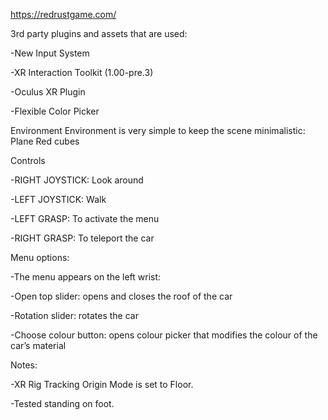 https://redrustgame.com/

3rd party plugins and assets that are used:

-New Input System

-XR Interaction Toolkit (1.00-pre.3)

-Oculus XR Plugin

-Flexible Color Picker

Environment
Environment is very simple to keep the scene minimalistic:
Plane
Red cubes

Controls

-RIGHT JOYSTICK: Look around

-LEFT JOYSTICK: Walk

-LEFT GRASP: To activate the menu

-RIGHT GRASP: To teleport the car


Menu options:

-The menu appears on the left wrist:

-Open top slider: opens and closes the roof of the car

-Rotation slider: rotates the car

-Choose colour button: opens colour picker that modifies the colour of the car’s material

Notes: 

-XR Rig Tracking Origin Mode is set to Floor.

-Tested standing on foot.
